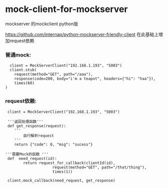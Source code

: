 # mock-client-for-mockserver
mockserver 的mockclient python版



https://github.com/internap/python-mockserver-friendly-client 在此基础上增加request依赖

### 普通mock:
      
      client = MockServerClient("192.168.1.193", "5003")
      client.stub(
        request(method="GET", path="/aaa"),
        response(code=200, body="i'm a teapot", headers={"hi": "haa"}),
        times(60)
    )
    
 
 ### request依赖:
 
     client = MockServerClient("192.168.1.193", "5003")
     
     '''返回处理函数'''
     def get_response(request):
        '''
            自行解析request
        '''
        return {"code": 0, "msg": "sucess"}

    '''需要Mock的函数 ''' 
     def  need_request(id):
            return request_for_callback(clientId(id),
                         request(method="GET", path="/that/thing"),
                         times(1))

     client.mock_callback(need_request, get_response)

